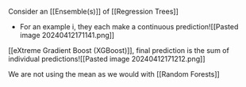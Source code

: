 Consider an [[Ensemble(s)]] of [[Regression Trees]]
- For an example i, they each make a continuous prediction![[Pasted image 20240412171141.png]]

[[eXtreme Gradient Boost (XGBoost)]], final prediction is the sum of individual predictions![[Pasted image 20240412171212.png]]

We are not using the mean as we would with [[Random Forests]]

